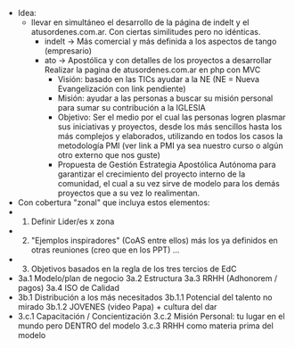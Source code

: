 - Idea:
	- llevar en simultáneo el desarrollo de la página de indelt y el atusordenes.com.ar. Con ciertas similitudes pero no idénticas.
		- indelt ->  Más comercial y más definida a los aspectos de  tango (empresario)
		- ato -> Apostólica  y con detalles de los proyectos a desarrollar
		  Realizar la pagina de atusordenes.com.ar en php con MVC
			- Visión: basado en las TICs ayudar a la NE (NE = Nueva Evangelización con link pendiente)
			- Misión: ayudar a las personas a buscar su misión personal para sumar su contribución a la IGLESIA
			- Objetivo: Ser el medio por el cual las personas logren plasmar sus iniciativas y proyectos, desde los más sencillos hasta los más complejos y elaborados, utilizando en todos los casos la metodología PMI (ver link a PMI ya sea nuestro curso o algún otro externo que nos guste)
			- Propuesta de Gestión Estrategia Apostólica Autónoma para garantizar el crecimiento del proyecto interno de la comunidad, el cual a su vez sirve de modelo para los demás proyectos que a su vez lo realimentan.
- Con cobertura "zonal" que incluya estos elementos:
- 1. Definir Lider/es x zona
- 2. "Ejemplos inspiradores" (CoAS entre ellos) más los ya definidos en otras reuniones (creo que en los PPT) ...
- 3. Objetivos basados en la regla de los tres tercios de EdC
- 3a.1 Modelo/plan de negocio
  3a.2 Estructura 
  3a.3 RRHH (Adhonorem / pagos)
  3a.4 ISO de Calidad
- 3b.1 Distribución a los más necesitados
  3b.1.1 Potencial del talento no mirado
  3b.1.2 JOVENES (video Papa) + cultura del dar
- 3.c.1 Capacitación / Concientización 
  3.c.2 Misión Personal: tu lugar en el mundo pero DENTRO del modelo
  3.c.3 RRHH como materia prima del modelo